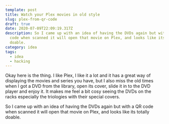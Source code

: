 ```yaml
---
template: post
title: Watch your Plex movies in old style
slug: plex-from-qr-code
draft: true
date: 2020-07-09T22:09:19.317Z
description: So I came up with an idea of having the DVDs again but with a QR
  code when scanned it will open that movie on Plex, and looks like its totally
  doable.
category: idea
tags:
  - idea
  - hacking
---
```

Okay here is the thing. I like Plex, I like it a lot and it has a great way of displaying the movies and series you have, but I also miss the old times when I got a DVD from the library, open its cover, slide it in to the DVD player and enjoy it. It makes me feel a bit cosy seeing the DVDs on the racks especially the triologies with their special covers.

So I came up with an idea of having the DVDs again but with a QR code when scanned it will open that movie on Plex, and looks like its totally doable.